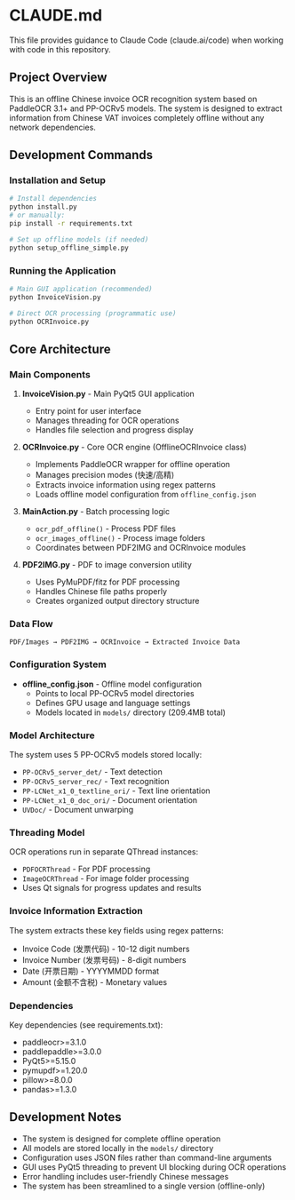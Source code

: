 # CLAUDE.md

This file provides guidance to Claude Code (claude.ai/code) when working with code in this repository.

## Project Overview

This is an offline Chinese invoice OCR recognition system based on PaddleOCR 3.1+ and PP-OCRv5 models. The system is designed to extract information from Chinese VAT invoices completely offline without any network dependencies.

## Development Commands

### Installation and Setup
```bash
# Install dependencies
python install.py
# or manually:
pip install -r requirements.txt

# Set up offline models (if needed)
python setup_offline_simple.py
```

### Running the Application
```bash
# Main GUI application (recommended)
python InvoiceVision.py

# Direct OCR processing (programmatic use)
python OCRInvoice.py
```

## Core Architecture

### Main Components

1. **InvoiceVision.py** - Main PyQt5 GUI application
   - Entry point for user interface
   - Manages threading for OCR operations
   - Handles file selection and progress display

2. **OCRInvoice.py** - Core OCR engine (OfflineOCRInvoice class)
   - Implements PaddleOCR wrapper for offline operation
   - Manages precision modes (快速/高精)
   - Extracts invoice information using regex patterns
   - Loads offline model configuration from `offline_config.json`

3. **MainAction.py** - Batch processing logic
   - `ocr_pdf_offline()` - Process PDF files
   - `ocr_images_offline()` - Process image folders
   - Coordinates between PDF2IMG and OCRInvoice modules

4. **PDF2IMG.py** - PDF to image conversion utility
   - Uses PyMuPDF/fitz for PDF processing
   - Handles Chinese file paths properly
   - Creates organized output directory structure

### Data Flow
```
PDF/Images → PDF2IMG → OCRInvoice → Extracted Invoice Data
```

### Configuration System

- **offline_config.json** - Offline model configuration
  - Points to local PP-OCRv5 model directories
  - Defines GPU usage and language settings
  - Models located in `models/` directory (209.4MB total)

### Model Architecture

The system uses 5 PP-OCRv5 models stored locally:
- `PP-OCRv5_server_det/` - Text detection
- `PP-OCRv5_server_rec/` - Text recognition  
- `PP-LCNet_x1_0_textline_ori/` - Text line orientation
- `PP-LCNet_x1_0_doc_ori/` - Document orientation
- `UVDoc/` - Document unwarping

### Threading Model

OCR operations run in separate QThread instances:
- `PDFOCRThread` - For PDF processing
- `ImageOCRThread` - For image folder processing
- Uses Qt signals for progress updates and results

### Invoice Information Extraction

The system extracts these key fields using regex patterns:
- Invoice Code (发票代码) - 10-12 digit numbers
- Invoice Number (发票号码) - 8-digit numbers  
- Date (开票日期) - YYYYMMDD format
- Amount (金额不含税) - Monetary values

### Dependencies

Key dependencies (see requirements.txt):
- paddleocr>=3.1.0
- paddlepaddle>=3.0.0
- PyQt5>=5.15.0
- pymupdf>=1.20.0
- pillow>=8.0.0
- pandas>=1.3.0

## Development Notes

- The system is designed for complete offline operation
- All models are stored locally in the `models/` directory
- Configuration uses JSON files rather than command-line arguments
- GUI uses PyQt5 threading to prevent UI blocking during OCR operations
- Error handling includes user-friendly Chinese messages
- The system has been streamlined to a single version (offline-only)